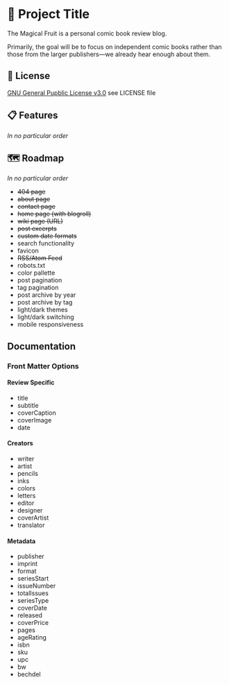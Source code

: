 # 👑 Project Title

The Magical Fruit is a personal comic book review blog.

Primarily, the goal will be to focus on independent comic books rather than those from the larger publishers—we already hear enough about them.

## 🧾 License

[GNU General Pupblic License v3.0](https://choosealicense.com/licenses/gpl-3.0/) see LICENSE file

## 📋 Features

_In no particular order_

## 🗺️ Roadmap

_In no particular order_

* ~~404 page~~
* ~~about page~~
* ~~contact page~~
* ~~home page (with blogroll)~~
* ~~wiki page (URL)~~
* ~~post excerpts~~
* ~~custom date formats~~
* search functionality
* favicon
* ~~RSS/Atom Feed~~
* robots.txt
* color pallette
* post pagination
* tag pagination
* post archive by year
* post archive by tag
* light/dark themes
* light/dark switching
* mobile responsiveness

## Documentation

### Front Matter Options

#### Review Specific
* title
* subtitle
* coverCaption
* coverImage
* date

#### Creators
* writer
* artist
* pencils
* inks
* colors
* letters
* editor
* designer
* coverArtist
* translator

#### Metadata
* publisher
* imprint
* format
* seriesStart
* issueNumber
* totalIssues
* seriesType
* coverDate
* released
* coverPrice
* pages
* ageRating
* isbn
* sku
* upc
* bw
* bechdel
